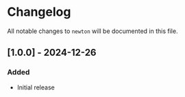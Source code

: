 # Changelog

All notable changes to `newton` will be documented in this file.

## [1.0.0] - 2024-12-26
### Added
- Initial release
